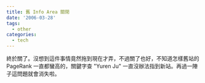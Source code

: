 ```yaml
---
title: 舊 Info Area 關閉
date: '2006-03-28'
tags:
  - other
categories:
  - tech
---
```

終於關了。沒想到這件事情竟然拖到現在才弄，不過關了也好，不知道怎樣舊站的 PageRank 一直都蠻高的，關鍵字查 "Yuren Ju" 一直沒辦法指到新站。再過一陣子這問題就會消失啦。